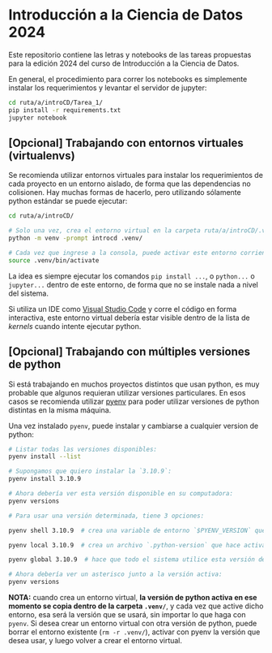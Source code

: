 # Introducción a la Ciencia de Datos 2024

Este repositorio contiene las letras y notebooks de las tareas propuestas para la edición 2024 del curso de Introducción a la Ciencia de Datos.

En general, el procedimiento para correr los notebooks es simplemente instalar los requerimientos y levantar el servidor de jupyter:
```sh
cd ruta/a/introCD/Tarea_1/
pip install -r requirements.txt
jupyter notebook
```

## [Opcional] Trabajando con entornos virtuales (virtualenvs)
Se recomienda utilizar entornos virtuales para instalar los requerimientos de cada proyecto en un entorno aislado, de forma que las dependencias no colisionen. Hay muchas formas de hacerlo, pero utilizando sólamente python estándar se puede ejecutar:
```sh
cd ruta/a/introCD/

# Solo una vez, crea el entorno virtual en la carpeta ruta/a/introCD/.venv/
python -m venv -prompt introcd .venv/ 

# Cada vez que ingrese a la consola, puede activar este entorno corriendo (desde la carpeta introCD/):
source .venv/bin/activate
```
La idea es siempre ejecutar los comandos `pip install ...`, o `python...` o `jupyter...` dentro de este entorno,
de forma que no se instale nada a nivel del sistema.

Si utiliza un IDE como [Visual Studio Code](https://code.visualstudio.com/) y corre el código en forma interactiva, este entorno virtual debería estar visible dentro de la lista de *kernels* cuando intente ejecutar python.

## [Opcional] Trabajando con múltiples versiones de python

Si está trabajando en muchos proyectos distintos que usan python, es muy probable que algunos requieran utilizar versiones particulares. En esos casos se recomienda utilizar [pyenv](https://github.com/pyenv/pyenv) para poder utilizar versiones de python distintas en la misma máquina.

Una vez instalado `pyenv`, puede instalar y cambiarse a cualquier version de python:
```sh
# Listar todas las versiones disponibles:
pyenv install --list

# Supongamos que quiero instalar la `3.10.9`:
pyenv install 3.10.9

# Ahora debería ver esta versión disponible en su computadora:
pyenv versions

# Para usar una versión determinada, tiene 3 opciones:

pyenv shell 3.10.9  # crea una variable de entorno `$PYENV_VERSION` que activa esta versión sólo en la terminal actual

pyenv local 3.10.9  # crea un archivo `.python-version` que hace activar esta versión cada vez que entra en la carpeta

pyenv global 3.10.9  # hace que todo el sistema utilice esta versión de python (puede generar problemas)

# Ahora debería ver un asterisco junto a la versión activa:
pyenv versions
```

**NOTA:** cuando crea un entorno virtual, **la versión de python activa en ese momento se copia dentro de la carpeta `.venv/`**, y cada vez que active dicho entorno, esa será la versión que se usará, sin importar lo que haga con `pyenv`. Si desea crear un entorno virtual con otra versión de python, puede borrar el entorno existente (`rm -r .venv/`), activar con pyenv la versión que desea usar, y luego volver a crear el entorno virtual.
